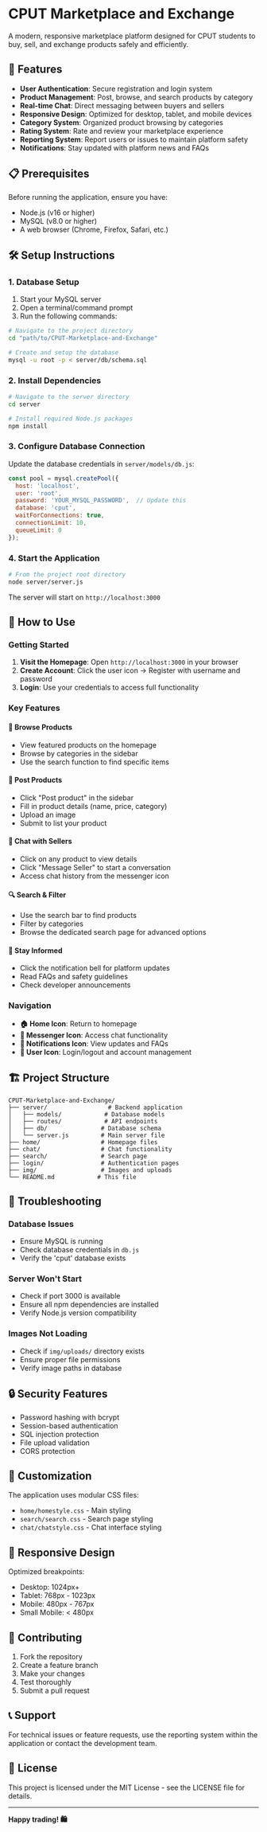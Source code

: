 # CPUT Marketplace and Exchange

A modern, responsive marketplace platform designed for CPUT students to buy, sell, and exchange products safely and efficiently.

## 🚀 Features

- **User Authentication**: Secure registration and login system
- **Product Management**: Post, browse, and search products by category
- **Real-time Chat**: Direct messaging between buyers and sellers
- **Responsive Design**: Optimized for desktop, tablet, and mobile devices
- **Category System**: Organized product browsing by categories
- **Rating System**: Rate and review your marketplace experience
- **Reporting System**: Report users or issues to maintain platform safety
- **Notifications**: Stay updated with platform news and FAQs

## 📋 Prerequisites

Before running the application, ensure you have:

- Node.js (v16 or higher)
- MySQL (v8.0 or higher)
- A web browser (Chrome, Firefox, Safari, etc.)

## 🛠️ Setup Instructions

### 1. Database Setup

1. Start your MySQL server
2. Open a terminal/command prompt
3. Run the following commands:

```bash
# Navigate to the project directory
cd "path/to/CPUT-Marketplace-and-Exchange"

# Create and setup the database
mysql -u root -p < server/db/schema.sql
```

### 2. Install Dependencies

```bash
# Navigate to the server directory
cd server

# Install required Node.js packages
npm install
```

### 3. Configure Database Connection

Update the database credentials in `server/models/db.js`:

```javascript
const pool = mysql.createPool({
  host: 'localhost',
  user: 'root',
  password: 'YOUR_MYSQL_PASSWORD',  // Update this
  database: 'cput',
  waitForConnections: true,
  connectionLimit: 10,
  queueLimit: 0
});
```

### 4. Start the Application

```bash
# From the project root directory
node server/server.js
```

The server will start on `http://localhost:3000`

## 🎯 How to Use

### Getting Started

1. **Visit the Homepage**: Open `http://localhost:3000` in your browser
2. **Create Account**: Click the user icon → Register with username and password
3. **Login**: Use your credentials to access full functionality

### Key Features

#### 🛒 **Browse Products**
- View featured products on the homepage
- Browse by categories in the sidebar
- Use the search function to find specific items

#### 📝 **Post Products**
- Click "Post product" in the sidebar
- Fill in product details (name, price, category)
- Upload an image
- Submit to list your product

#### 💬 **Chat with Sellers**
- Click on any product to view details
- Click "Message Seller" to start a conversation
- Access chat history from the messenger icon

#### 🔍 **Search & Filter**
- Use the search bar to find products
- Filter by categories
- Browse the dedicated search page for advanced options

#### 🔔 **Stay Informed**
- Click the notification bell for platform updates
- Read FAQs and safety guidelines
- Check developer announcements

### Navigation

- **🏠 Home Icon**: Return to homepage
- **💬 Messenger Icon**: Access chat functionality  
- **🔔 Notifications Icon**: View updates and FAQs
- **👤 User Icon**: Login/logout and account management

## 🏗️ Project Structure

```
CPUT-Marketplace-and-Exchange/
├── server/                 # Backend application
│   ├── models/            # Database models
│   ├── routes/            # API endpoints
│   ├── db/               # Database schema
│   └── server.js         # Main server file
├── home/                 # Homepage files
├── chat/                 # Chat functionality
├── search/               # Search page
├── login/                # Authentication pages
├── img/                  # Images and uploads
└── README.md            # This file
```

## 🔧 Troubleshooting

### Database Issues
- Ensure MySQL is running
- Check database credentials in `db.js`
- Verify the 'cput' database exists

### Server Won't Start
- Check if port 3000 is available
- Ensure all npm dependencies are installed
- Verify Node.js version compatibility

### Images Not Loading
- Check if `img/uploads/` directory exists
- Ensure proper file permissions
- Verify image paths in database

## 🔒 Security Features

- Password hashing with bcrypt
- Session-based authentication
- SQL injection protection
- File upload validation
- CORS protection

## 🎨 Customization

The application uses modular CSS files:
- `home/homestyle.css` - Main styling
- `search/search.css` - Search page styling  
- `chat/chatstyle.css` - Chat interface styling

## 📱 Responsive Design

Optimized breakpoints:
- Desktop: 1024px+
- Tablet: 768px - 1023px
- Mobile: 480px - 767px
- Small Mobile: < 480px

## 🤝 Contributing

1. Fork the repository
2. Create a feature branch
3. Make your changes
4. Test thoroughly
5. Submit a pull request

## 📞 Support

For technical issues or feature requests, use the reporting system within the application or contact the development team.

## 📄 License

This project is licensed under the MIT License - see the LICENSE file for details.

---

**Happy trading! 🛍️**
